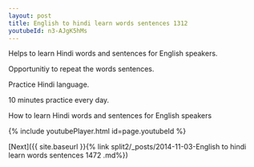 ```yaml
---
layout: post
title: English to hindi learn words sentences 1312 
youtubeId: n3-AJgK5hMs
---
```

 
 
Helps to learn Hindi words and sentences for English speakers.

Opportunitiy to repeat the words sentences. 

Practice Hindi language. 
 
10 minutes practice every day. 
 
How to learn Hindi words and sentences for English speakers 
 
{% include youtubePlayer.html id=page.youtubeId %}
 
 
[Next]({{ site.baseurl }}{% link  split2/_posts/2014-11-03-English to hindi learn words sentences 1472 .md%})
 
